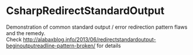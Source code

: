 CsharpRedirectStandardOutput
============================

Demonstration of common standard output / error redirection pattern flaws and the remedy.  
Check http://alabaxblog.info/2013/06/redirectstandardoutput-beginoutputreadline-pattern-broken/ for details
